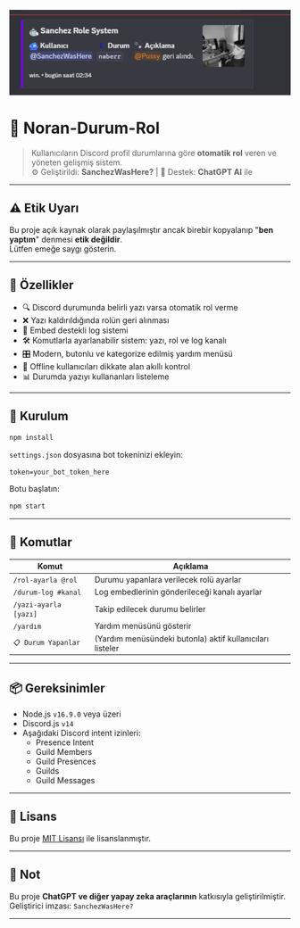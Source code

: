 
<p align="center">
  <img src="durum.png" alt="Discord Durum Rol Botu" width="600"/>
</p>

# 💠 Noran-Durum-Rol

> Kullanıcıların Discord profil durumlarına göre **otomatik rol** veren ve yöneten gelişmiş sistem.  
> ⚙️ Geliştirildi: **SanchezWasHere?** | 🤖 Destek: **ChatGPT AI** ile

---

## ⚠️ Etik Uyarı
Bu proje açık kaynak olarak paylaşılmıştır ancak birebir kopyalanıp "**ben yaptım**" denmesi **etik değildir**.  
Lütfen emeğe saygı gösterin.

---

## 🚀 Özellikler

- 🔍 Discord durumunda belirli yazı varsa otomatik rol verme
- ❌ Yazı kaldırıldığında rolün geri alınması
- 🧾 Embed destekli log sistemi
- 🛠️ Komutlarla ayarlanabilir sistem: yazı, rol ve log kanalı
- 🎛️ Modern, butonlu ve kategorize edilmiş yardım menüsü
- 🧠 Offline kullanıcıları dikkate alan akıllı kontrol
- 📊 Durumda yazıyı kullananları listeleme

---

## 🧩 Kurulum

```bash
npm install
```

`settings.json` dosyasına bot tokeninizi ekleyin:
```
token=your_bot_token_here
```

Botu başlatın:
```bash
npm start
```

---

## 💬 Komutlar

| Komut                  | Açıklama |
|------------------------|----------|
| `/rol-ayarla @rol`     | Durumu yapanlara verilecek rolü ayarlar |
| `/durum-log #kanal`    | Log embedlerinin gönderileceği kanalı ayarlar |
| `/yazi-ayarla [yazı]`  | Takip edilecek durumu belirler |
| `/yardım`              | Yardım menüsünü gösterir |
| `📋 Durum Yapanlar`     | (Yardım menüsündeki butonla) aktif kullanıcıları listeler |

---

## 📦 Gereksinimler

- Node.js `v16.9.0` veya üzeri
- Discord.js `v14`
- Aşağıdaki Discord intent izinleri:
  - Presence Intent
  - Guild Members
  - Guild Presences
  - Guilds
  - Guild Messages

---

## 📄 Lisans

Bu proje [MIT Lisansı](LICENSE) ile lisanslanmıştır.

---

## 🧠 Not

Bu proje **ChatGPT ve diğer yapay zeka araçlarının** katkısıyla geliştirilmiştir.  
Geliştirici imzası: `SanchezWasHere?`

---
